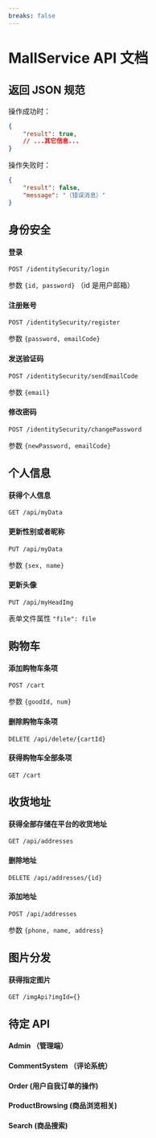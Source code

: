 ```yaml
---
breaks: false
---
```


# MallService API 文档



## 返回 JSON 规范

操作成功时：

```json
{
    "result": true,
    // ...其它信息...
}
```

操作失败时：


```json
{
    "result": false,
    "message": "（错误消息）"
}
```



## 身份安全

#### 登录
`POST /identitySecurity/login`

参数 `{id, password}` （id 是用户邮箱）

#### 注册账号
`POST /identitySecurity/register`

参数 `{password, emailCode}`

#### 发送验证码
`POST /identitySecurity/sendEmailCode`

参数 `{email}`

#### 修改密码
`POST /identitySecurity/changePassword`

参数 `{newPassword, emailCode}`



## 个人信息

#### 获得个人信息
`GET /api/myData`

#### 更新性别或者昵称
`PUT /api/myData`

参数 `{sex, name}`

#### 更新头像
`PUT /api/myHeadImg`

表单文件属性 `"file": file`



## 购物车

#### 添加购物车条项
`POST /cart`

参数 `{goodId, num}`

#### 删除购物车条项
`DELETE /api/delete/{cartId}`

#### 获得购物车全部条项
`GET /cart`



## 收货地址

#### 获得全部存储在平台的收货地址
`GET /api/addresses`

#### 删除地址
`DELETE /api/addresses/{id}`

#### 添加地址
`POST /api/addresses`

参数 `{phone, name, address}`



## 图片分发

#### 获得指定图片 
`GET /imgApi?imgId={}`



## 待定 API

#### Admin  （管理端）
#### CommentSystem   （评论系统） 
#### Order  (用户自我订单的操作)
#### ProductBrowsing   (商品浏览相关)
#### Search (商品搜索)
